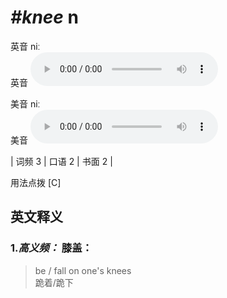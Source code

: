 # ***\#knee*** n
英音 niː  
英音
<audio src="./media/knee-B.aac" controls="controls"></audio>

美音 niː  
美音
<audio src="./media/knee.aac" controls="controls"></audio>



| 词频 3 | 口语 2 | 书面 2 |  

用法点拨  [C]

英文释义
---
### 1.*高义频：* **膝盖：**  

 > be / fall on one's knees  
 > 跪着/跪下    



